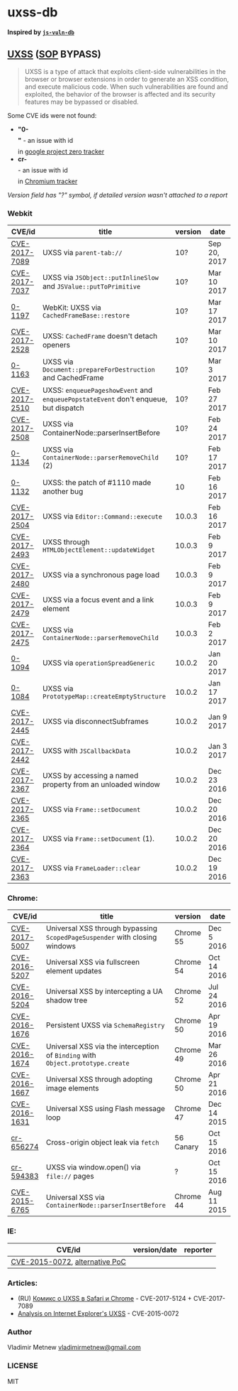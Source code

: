 # uxss-db

**Inspired by [`js-vuln-db`](https://github.com/tunz/js-vuln-db)**

## [UXSS](https://www.acunetix.com/blog/articles/universal-cross-site-scripting-uxss/) ([SOP](https://en.wikipedia.org/wiki/Same-origin_policy) BYPASS)

> UXSS is a type of attack that exploits client-side vulnerabilities in the browser or browser extensions in order to generate an XSS condition, and execute malicious code. When such vulnerabilities are found and exploited, the behavior of the browser is affected and its security features may be bypassed or disabled.

Some CVE ids were not found:
- **"0-$$$$"** - an issue with id *$$$$* in [google project zero tracker](https://bugs.chromium.org/p/project-zero/issues/list)
- **cr-$$$$** - an issue with id *$$$$* in [Chromium tracker](https://bugs.chromium.org/p/chromium/issues/list)

_Version field has "?" symbol, if detailed version wasn't attached to a report_

### Webkit

| CVE/id                 | title  | version | date  |
|----------------------- |------- | ------- | ----- |
| [CVE-2017-7089](https://github.com/Bo0oM/CVE-2017-7089) | UXSS via `parent-tab://` | 10? | Sep 20, 2017
| [CVE-2017-7037](./webkit/CVE-2017-7037) | UXSS via `JSObject::putInlineSlow` and `JSValue::putToPrimitive` |  10? | Mar 10 2017 |
| [0-1197](./webkit/0-1197) | WebKit: UXSS via `CachedFrameBase::restore` | 10? | Mar 17 2017
| [CVE-2017-2528](./webkit/CVE-2017-2528) | UXSS: `CachedFrame` doesn't detach openers | 10? | Mar 10 2017 |
| [0-1163](./webkit/0-1163) | UXSS via `Document::prepareForDestruction` and CachedFrame | 10? | Mar 3 2017 |
| [CVE-2017-2510](./webkit/CVE-2017-2510) | UXSS: `enqueuePageshowEvent` and `enqueuePopstateEvent` don't enqueue, but dispatch | 10? | Feb 27 2017 |
| [CVE-2017-2508](./webkit/CVE-2017-2508) | UXSS via ContainerNode::parserInsertBefore | 10?  | Feb 24 2017 |
| [0-1134](./webkit/0-1134) | UXSS via `ContainerNode::parserRemoveChild` (2) | 10? | Feb 17 2017 |
| [0-1132](./webkit/0-1132) | UXSS: the patch of #1110 made another bug | 10 | Feb 16 2017 |
| [CVE-2017-2504](./webkit/CVE-2017-2504) | UXSS via `Editor::Command::execute` | 10.0.3 | Feb 16 2017 |
| [CVE-2017-2493](./webkit/CVE-2017-2493) | UXSS through `HTMLObjectElement::updateWidget` | 10.0.3 | Feb 9 2017 |
| [CVE-2017-2480](./webkit/CVE-2017-2480) | UXSS via a synchronous page load | 10.0.3 | Feb 9 2017 |
| [CVE-2017-2479](./webkit/CVE-2017-2479) | UXSS via a focus event and a link element | 10.0.3 | Feb 9 2017 |
| [CVE-2017-2475](./webkit/CVE-2017-2475) | UXSS via `ContainerNode::parserRemoveChild` | 10.0.3 | Feb 2 2017 |
| [0-1094](./webkit/0-1094) | UXSS via `operationSpreadGeneric` | 10.0.2 | Jan 20 2017 |
| [0-1084](./webkit/0-1084) | UXSS via `PrototypeMap::createEmptyStructure` | 10.0.2 | Jan 17 2017
| [CVE-2017-2445](./webkit/CVE-2017-2445) | UXSS via disconnectSubframes | 10.0.2 | Jan 9 2017 |
| [CVE-2017-2442](./webkit/CVE-2017-2442) | UXSS with `JSCallbackData` | 10.0.2 | Jan 3 2017
| [CVE-2017-2367](./webkit/CVE-2017-2367) | UXSS by accessing a named property from an unloaded window | 10.0.2 | Dec 23 2016 |
| [CVE-2017-2365](./webkit/CVE-2017-2365) | UXSS via `Frame::setDocument` | 10.0.2 | Dec 20 2016 |
| [CVE-2017-2364](./webkit/CVE-2017-2364) | UXSS via `Frame::setDocument` (1). | 10.0.2 | Dec 20 2016 |
| [CVE-2017-2363](./webkit/CVE-2017-2363) | UXSS via `FrameLoader::clear` | 10.0.2 | Dec 19 2016 |


### Chrome:
| CVE/id                 | title  | version  | date |
|------------------------|------- | -------- |----- |
| [CVE-2017-5007](./chrome/CVE-2017-5007) | Universal XSS through bypassing `ScopedPageSuspender` with closing windows | Chrome 55 | Dec 5 2016 |
| [CVE-2016-5207](./chrome/CVE-2016-5207) | Universal XSS via fullscreen element updates | Chrome 54 | Oct 14 2016 |
| [CVE-2016-5204](./chrome/CVE-2016-5204) | Universal XSS by intercepting a UA shadow tree | Chrome 52 | Jul 24 2016 |
| [CVE-2016-1676](./chrome/CVE-2016-1676) | Persistent UXSS via `SchemaRegistry` | Chrome 50 | Apr 19 2016 |
| [CVE-2016-1674](./chrome/CVE-2016-1674) | Universal XSS via the interception of `Binding` with `Object.prototype.create` | Chrome 49 | Mar 26 2016 |
| [CVE-2016-1667](./chrome/CVE-2016-1667) | Universal XSS through adopting image elements | Chrome 50 | Apr 21 2016 |
| [CVE-2016-1631](./chrome/CVE-2016-1631) | Universal XSS using Flash message loop | Chrome 47 | Dec 14 2015 |
| [cr-656274](./chrome/cr-656274) | Cross-origin object leak via `fetch` | 56 Canary | Oct 15 2016 |
| [cr-594383](./chrome/cr-594383) | UXSS via window.open() via `file://` pages | ? | Oct 15 2016 |
| [CVE-2015-6765](./chrome/CVE-2015-6765) | Universal XSS via `ContainerNode::parserInsertBefore` | Chrome 44 | Aug 11 2015 |

### IE:
| CVE/id  | version/date  | reporter  |
|---------- |--------- | --------- |
| [CVE-2015-0072](https://github.com/dbellavista/uxss-poc), [alternative PoC](https://github.com/wjessop/UXSS_PoC) | | |


### Articles:
- (RU) [Комикс о UXSS в Safari и Chrome](https://bo0om.ru/chrome-and-safari-uxss) - CVE-2017-5124 + CVE-2017-7089
- [Analysis on Internet Explorer's UXSS](https://blog.innerht.ml/ie-uxss/) - CVE-2015-0072

### Author
Vladimir Metnew <vladimirmetnew@gmail.com>

### LICENSE
MIT
